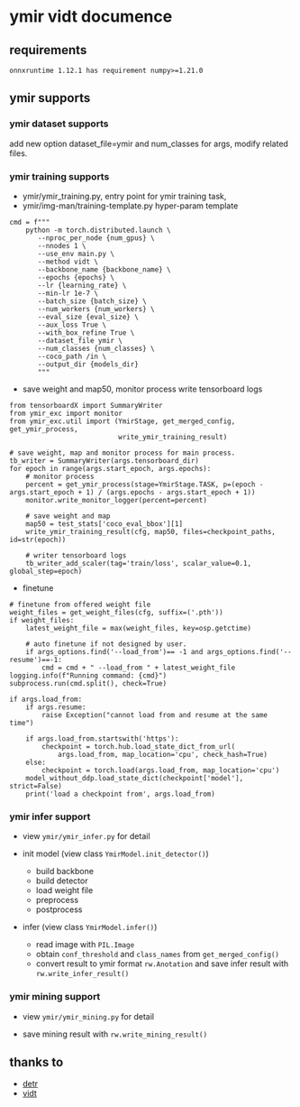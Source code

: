 # ymir vidt documence

## requirements
```
onnxruntime 1.12.1 has requirement numpy>=1.21.0
```

## ymir supports

### ymir dataset supports
add new option dataset_file=ymir and num_classes for args, modify related files.

### ymir training supports

- ymir/ymir_training.py, entry point for ymir training task,
- ymir/img-man/training-template.py hyper-param template
```
cmd = f"""
    python -m torch.distributed.launch \
       --nproc_per_node {num_gpus} \
       --nnodes 1 \
       --use_env main.py \
       --method vidt \
       --backbone_name {backbone_name} \
       --epochs {epochs} \
       --lr {learning_rate} \
       --min-lr 1e-7 \
       --batch_size {batch_size} \
       --num_workers {num_workers} \
       --eval_size {eval_size} \
       --aux_loss True \
       --with_box_refine True \
       --dataset_file ymir \
       --num_classes {num_classes} \
       --coco_path /in \
       --output_dir {models_dir}
       """
```

- save weight and map50, monitor process write tensorboard logs

```
from tensorboardX import SummaryWriter
from ymir_exc import monitor
from ymir_exc.util import (YmirStage, get_merged_config, get_ymir_process,
                           write_ymir_training_result)

# save weight, map and monitor process for main process.
tb_writer = SummaryWriter(args.tensorboard_dir)
for epoch in range(args.start_epoch, args.epochs):
    # monitor process
    percent = get_ymir_process(stage=YmirStage.TASK, p=(epoch - args.start_epoch + 1) / (args.epochs - args.start_epoch + 1))
    monitor.write_monitor_logger(percent=percent)

    # save weight and map
    map50 = test_stats['coco_eval_bbox'][1]
    write_ymir_training_result(cfg, map50, files=checkpoint_paths, id=str(epoch))

    # writer tensorboard logs
    tb_writer_add_scaler(tag='train/loss', scalar_value=0.1, global_step=epoch)
```

- finetune

```
# finetune from offered weight file
weight_files = get_weight_files(cfg, suffix=('.pth'))
if weight_files:
    latest_weight_file = max(weight_files, key=osp.getctime)

    # auto finetune if not designed by user.
    if args_options.find('--load_from')== -1 and args_options.find('--resume')==-1:
        cmd = cmd + " --load_from " + latest_weight_file
logging.info(f"Running command: {cmd}")
subprocess.run(cmd.split(), check=True)

if args.load_from:
    if args.resume:
        raise Exception("cannot load from and resume at the same time")

    if args.load_from.startswith('https'):
        checkpoint = torch.hub.load_state_dict_from_url(
            args.load_from, map_location='cpu', check_hash=True)
    else:
        checkpoint = torch.load(args.load_from, map_location='cpu')
    model_without_ddp.load_state_dict(checkpoint['model'], strict=False)
    print('load a checkpoint from', args.load_from)
```

### ymir infer support

- view `ymir/ymir_infer.py` for detail

- init model (view class `YmirModel.init_detector()`)
    - build backbone
    - build detector
    - load weight file
    - preprocess
    - postprocess

- infer (view class `YmirModel.infer()`)
    - read image with `PIL.Image`
    - obtain `conf_threshold` and `class_names` from `get_merged_config()`
    - convert result to ymir format `rw.Anotation` and save infer result with `rw.write_infer_result()`

### ymir mining support

- view `ymir/ymir_mining.py` for detail

- save mining result with `rw.write_mining_result()`

## thanks to

- [detr](https://github.com/facebookresearch/detr)
- [vidt](https://github.com/naver-ai/vidt)
